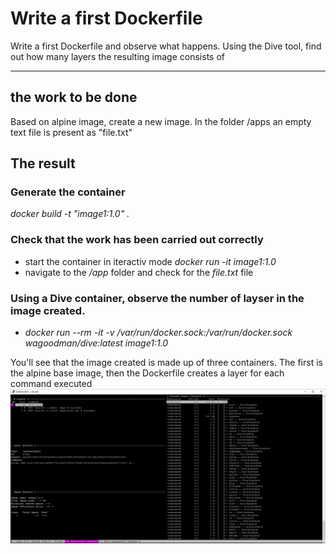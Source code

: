 # Write a first Dockerfile

Write a first Dockerfile and observe what happens. Using the Dive tool, find out how many layers the resulting image consists of

---

## the work to be done

Based on alpine image, create a new image. In the folder /apps an empty text file is present as "file.txt"

## The result

### Generate the container
<em>docker build -t "image1:1.0" .</em>


### Check that the work has been carried out correctly
* start the container in iteractiv mode <em> docker run -it image1:1.0</em>
* navigate to the <em>/app</em> folder and check for the <em>file.txt</em> file

### Using a Dive container, observe the number of layser in the image created.
* <em>docker run --rm -it -v /var/run/docker.sock:/var/run/docker.sock wagoodman/dive:latest image1:1.0</em>

You'll see that the image created is made up of three containers. The first is the alpine base image, then the Dockerfile creates a layer for each command executed
![Dive output](./dive.png)
